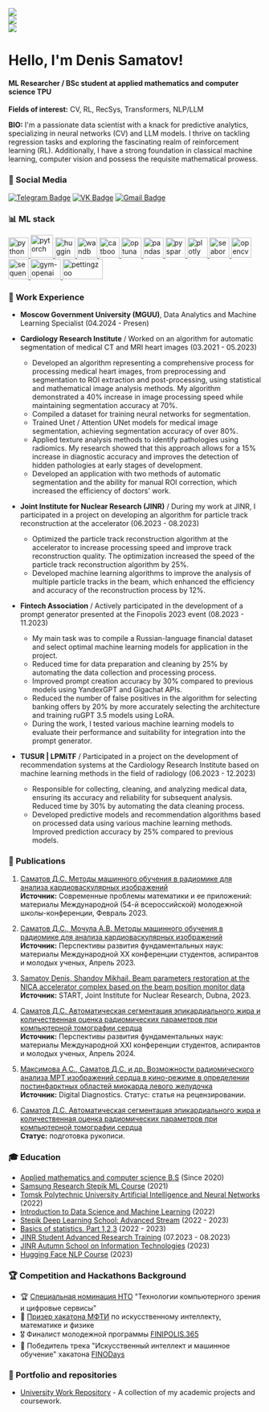 ![](https://komarev.com/ghpvc/?username=denis-samatov&color=36b812)<br>
![](https://img.shields.io/github/followers/denis-samatov?style=social)<br>
![](https://img.shields.io/github/stars/denis-samatov?style=social)<br>

<h1 align="left">Hello, I'm Denis Samatov!</h1>

#### ML Researcher / BSc student at applied mathematics and computer science TPU

**Fields of interest:** CV,  RL, RecSys, Transformers, NLP/LLM

**BIO:** I'm a passionate data scientist with a knack for predictive analytics, specializing in neural networks (CV) and LLM models. I thrive on tackling regression tasks and exploring the fascinating realm of reinforcement learning (RL). Additionally, I have a strong foundation in classical machine learning, computer vision and possess the requisite mathematical prowess. 

### 📱 Social Media
[![Telegram Badge](https://img.shields.io/badge/Telegram-blue?style=for-the-badge&logo=telegram&logoColor=white)](https://t.me/SamatovDS)
[![VK Badge](https://img.shields.io/badge/VK-blue?style=for-the-badge&logo=vk&logoColor=white)](https://vk.com/s270374)
[![Gmail Badge](https://img.shields.io/badge/Gmail-red?style=for-the-badge&logo=gmail&logoColor=white)](mailto:denissamatov470@gmail.com)
</br>

### 📊 ML stack
<p align="left"> 
  <a href="https://www.python.org" target="_blank"> 
    <img src="https://upload.wikimedia.org/wikipedia/commons/thumb/c/c3/Python-logo-notext.svg/1869px-Python-logo-notext.svg.png" alt="python" width="40" height="40"/>
  </a>
  
  <a href="https://pytorch.org" target="_blank"> 
    <img src="https://pytorch.org/assets/images/pytorch-logo.png" alt="pytorch" width="45" height="45"/>
  </a>

  <a href="https://huggingface.co" target="_blank"> 
    <img src="https://uptime-storage.s3.amazonaws.com/logos/d32f5c39b694f3e64d29fc2c9b988cdd.png" alt="huggingface" width="40" height="40"/>
  </a>
  
  <a href="https://wandb.ai/site" target="_blank"> 
    <img src="https://wandb.ai/logo.png" alt="wandb" width="40" height="40"/>
  </a>

  <a href="https://catboost.ai" target="_blank"> 
    <img src="https://upload.wikimedia.org/wikipedia/commons/c/cc/CatBoostLogo.png" alt="catboost" width="40" height="40"/>
  </a>

  <a href="https://optuna.readthedocs.io/en/stable/#" target="_blank"> 
    <img src="https://avatars.githubusercontent.com/u/57251745?s=280&v=4" alt="optuna" width="40" height="40"/>
  </a>
  
  <a href="https://pandas.pydata.org" target="_blank"> 
    <img src="https://encrypted-tbn0.gstatic.com/images?q=tbn:ANd9GcT01Ctpf3nRjz7b9l-om2h2llNA0jL4d_MVtXXXHVF5mWIn5nyMXLgzYscFGZdbhf_LN8M&usqp=CAU" alt="pandas" width="40" height="40"/>
  </a>
  
  <a href="https://spark.apache.org/docs/latest/api/python/" target="_blank"> 
    <img src="https://upload.wikimedia.org/wikipedia/commons/f/f3/Apache_Spark_logo.svg" alt="pyspark" width="40" height="40"/>
  </a>
  
  <a href="https://plotly.com" target="_blank"> 
    <img src="https://cdn.icon-icons.com/icons2/2699/PNG/512/plot_ly_logo_icon_168902.png" alt="plotly" width="40" height="40"/>
  </a>
  
  <a href="https://seaborn.pydata.org" target="_blank"> 
    <img src="https://seaborn.pydata.org/_images/logo-mark-lightbg.svg" alt="seaborn" width="40" height="40"/>
  </a>

  <a href="https://opencv.org" target="_blank"> 
    <img src="https://upload.wikimedia.org/wikipedia/commons/3/32/OpenCV_Logo_with_text_svg_version.svg" alt="opencv" width="40" height="40"/>
  </a>

  <a href="https://sbert.net" target="_blank"> 
    <img src="https://huggingface.co/front/assets/huggingface_logo-noborder.svg" alt="sequence-transformers" width="40" height="40"/>
  </a>

  <a href="https://gym.openai.com" target="_blank"> 
    <img src="https://encrypted-tbn0.gstatic.com/images?q=tbn:ANd9GcTocT9alaIProFAy4sDviN3huS3y00MubFvyA&s" alt="gym-openai" width="60" height="40"/>
  </a>

  <a href="https://www.pettingzoo.ml" target="_blank"> 
    <img src="https://pettingzoo.farama.org/_images/pettingzoo-text.png" alt="pettingzoo" width="80" height="40"/>
  </a>
</p>

### 👔 Work Experience

* **Moscow Government University (MGUU)**, Data Analytics and Machine Learning Specialist (04.2024 - Presen)

* **Cardiology Research Institute** / Worked on an algorithm for automatic segmentation of medical CT and MRI heart images (03.2021 - 05.2023)
  - Developed an algorithm representing a comprehensive process for processing medical heart images, from preprocessing and segmentation to ROI extraction and post-processing, using statistical and mathematical image analysis methods. My algorithm demonstrated a 40% increase in image processing speed while maintaining segmentation accuracy at 70%.
  - Compiled a dataset for training neural networks for segmentation.
  - Trained Unet / Attention UNet models for medical image segmentation, achieving segmentation accuracy of over 80%.
  - Applied texture analysis methods to identify pathologies using radiomics. My research showed that this approach allows for a 15% increase in diagnostic accuracy and improves the detection of hidden pathologies at early stages of development.
  - Developed an application with two methods of automatic segmentation and the ability for manual ROI correction, which increased the efficiency of doctors' work.

* **Joint Institute for Nuclear Research (JINR)** / During my work at JINR, I participated in a project on developing an algorithm for particle track reconstruction at the accelerator (06.2023 - 08.2023)
  - Optimized the particle track reconstruction algorithm at the accelerator to increase processing speed and improve track reconstruction quality. The optimization increased the speed of the particle track reconstruction algorithm by 25%.
  - Developed machine learning algorithms to improve the analysis of multiple particle tracks in the beam, which enhanced the efficiency and accuracy of the reconstruction process by 12%.

* **Fintech Association** / Actively participated in the development of a prompt generator presented at the Finopolis 2023 event (08.2023 - 11.2023)
  - My main task was to compile a Russian-language financial dataset and select optimal machine learning models for application in the project.
  - Reduced time for data preparation and cleaning by 25% by automating the data collection and processing process.
  - Improved prompt creation accuracy by 30% compared to previous models using YandexGPT and Gigachat APIs.
  - Reduced the number of false positives in the algorithm for selecting banking offers by 20% by more accurately selecting the architecture and training ruGPT 3.5 models using LoRA.
  - During the work, I tested various machine learning models to evaluate their performance and suitability for integration into the prompt generator.

* **TUSUR | LPMiTF** / Participated in a project on the development of recommendation systems at the Cardiology Research Institute based on machine learning methods in the field of radiology (06.2023 - 12.2023)
  - Responsible for collecting, cleaning, and analyzing medical data, ensuring its accuracy and reliability for subsequent analysis. Reduced time by 30% by automating the data cleaning process.
  - Developed predictive models and recommendation algorithms based on processed data using various machine learning methods. Improved prediction accuracy by 25% compared to previous models.


### 📜 Publications

1. [Саматов Д.С. Методы машинного обучения в радиомике для анализа кардиоваскулярных изображений](http://sopromat.imm.uran.ru/kungurka/Proceedings-2023.pdf)  
   **Источник:** Современные проблемы математики и ее приложений: материалы Международной (54-й всероссийской) молодежной школы-конференции, Февраль 2023.

2. [Саматов Д.С., Мочула А.В. Методы машинного обучения в радиомике для анализа кардиоваскулярных изображений](https://conf-prfn.org/Arch/Proceedings_2023_vol_3.pdf)  
   **Источник:** Перспективы развития фундаментальных наук: материалы Международной ХХ конференции студентов, аспирантов и молодых ученых, Апрель 2023.

3. [Samatov Denis, Shandov Mikhail. Beam parameters restoration at the NICA accelerator complex based on the beam position monitor data](https://students.jinr.ru/uploads/report_files/report_student_1844_project_274.pdf)  
   **Источник:** START, Joint Institute for Nuclear Research, Dubna, 2023.

4. [Саматов Д.С. Автоматическая сегментация эпикардиального жира и количественная оценка радиомических параметров при компьютерной томографии сердца](https://conf-prfn.org/Arch/Proceedings_2024_vol_3.pdf)  
   **Источник:** Перспективы развития фундаментальных наук: материалы Международной XXI конференции студентов, аспирантов и молодых ученых, Апрель 2024.

5. [Максимова А.С., Саматов Д.С. и др. Возможности радиомического анализа МРТ изображений сердца в кино-режиме в определении постинфарктных областей миокарда левого желудочка](https://www.researchgate.net/publication/371375863_GCT-TTE_Graph_Convolutional_Transformer_for_Travel_Time_Estimation)  
   **Источник:** Digital Diagnostics. Статус: статья на рецензировании.

6. [Саматов Д.С. Автоматическая сегментация эпикардиального жира и количественная оценка радиомических параметров при компьютерной томографии сердца]()  
   **Статус:** подготовка рукописи.


### 🎓 Education
* [Applied mathematics and computer science B.S](https://tpu.ru/en/) (Since 2020)
* [Samsung Research Stepik ML Course](https://stepik.org/course/50352) (2021)
* [Tomsk Polytechnic University Artificial Intelligence and Neural Networks](https://tpu.ru/) (2022)
* [Introduction to Data Science and Machine Learning](https://stepik.org/course/4852/syllabus) (2022)
* [Stepik Deep Learning School: Advanced Stream](https://stepik.org/course/50352) (2022 - 2023)
* [Basics of statistics. Part 1,2,3](https://stepik.org/course/76/syllabus) (2022 - 2023)
* [JINR Student Advanced Research Training](https://jinr.ru/en/) (07.2023 - 08.2023)
* [JINR Autumn School on Information Technologies](https://jinr.ru/en/) (2023)
* [Hugging Face NLP Course](https://huggingface.co/course/nlp) (2023)


### 🏆 Competition and Hackathons Background
* 🏆 [Специальная номинация НТО](https://nnov.hse.ru/news/edu/915136736.html) "Технологии компьютерного зрения и цифровые сервисы"
* 🏅 [Призер хакатона МФТИ](https://cogmodel.mipt.ru/iprofitrack2) по искусственному интеллекту, математике и физике
* 🎖️ Финалист молодежной программы [FINIPOLIS.365](https://365.finopolis.ru/)
* 🥇 Победитель трека "Искусственный интеллект и машинное обучение" хакатона [FINODays](https://365.finopolis.ru/finodays/)


### 📂 Portfolio and repositories
* [University Work Repository](https://github.com/SamatovDS) - A collection of my academic projects and coursework.

